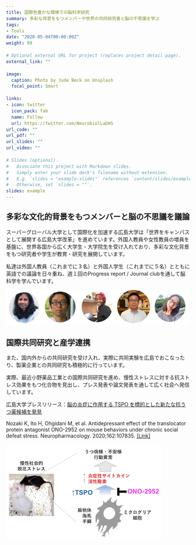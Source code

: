 ```yaml
---
title: 国際色豊かな環境での脳科学研究
summary: 多彩な背景をもつメンバーや世界の共同研究者と脳の不思議を学ぶ
tags:
- Tools
date: "2020-05-04T00:00:00Z"
weight: 99

# Optional external URL for project (replaces project detail page).
external_link: ""

image:
  caption: Photo by Jude Beck on Unsplash
  focal_point: Smart

links:
- icon: twitter
  icon_pack: fab
  name: Follow
  url: https://twitter.com/NeurobiolLabHS
url_code: ""
url_pdf: ""
url_slides: ""
url_video: ""

# Slides (optional).
#   Associate this project with Markdown slides.
#   Simply enter your slide deck's filename without extension.
#   E.g. `slides = "example-slides"` references `content/slides/example-slides.md`.
#   Otherwise, set `slides = ""`.
slides: example
---
```

## 多彩な文化的背景をもつメンバーと脳の不思議を議論
スーパーグローバル大学として国際化を加速する広島大学は「世界をキャンパスとして展開する広島大学改革」を進めています。外国人教員や女性教員の増員を基盤に、世界各国から広く大学生・大学院生を受け入れており、多彩な文化背景をもつ研究者や学生が教育・研究を展開しています。

私達は外国人教員（これまでに３名）と外国人学生（これまでに５名）とともに英語での議論を日々重ね、週１回のProgress report / Journal clubを通して脳科学を学んでいます。

![A part of members showing internationality](member.png)

## 国際共同研究と産学連携
また、国内外からの共同研究を受け入れ、実際に共同実験を広島でおこなったり、製薬企業との共同研究も積極的に行っています。

実際、最近小野薬品工業との国際共同研究を進め、慢性ストレスに対する抗ストレス効果をもつ化合物を見出し、プレス発表や論文発表を通して広く社会へ発信しています。

広島大学プレスリリース：[脳の炎症に作用する TSPO を標的とした新たな抗うつ薬候補を発見](https://www.hiroshima-u.ac.jp/system/files/129948/%E3%83%97%E3%83%AC%E3%82%B9%E3%83%AA%E3%83%AA%E3%83%BC%E3%82%B9%EF%BC%88%E8%84%B3%E3%81%AE%E7%82%8E%E7%97%87%E3%81%AB%E4%BD%9C%E7%94%A8%E3%81%99%E3%82%8BTSPO%E3%82%92%E6%A8%99%E7%9A%84%E3%81%A8%E3%81%97%E3%81%9F%E6%96%B0%E3%81%9F%E3%81%AA%E6%8A%97%E3%81%86%E3%81%A4%E8%96%AC%E5%80%99%E8%A3%9C%E3%82%92%E7%99%BA%E8%A6%8B%EF%BC%89.pdf)

Nozaki K, Ito H, Ohgidani M, et al. Antidepressant effect of the translocator protein antagonist ONO-2952 on mouse behaviors under chronic social defeat stress. Neuropharmacology. 2020;162:107835. [[Link]](doi:10.1016/j.neuropharm.2019.107835)

![Summary of Nozaki et al. (2020)](nozaki.png)